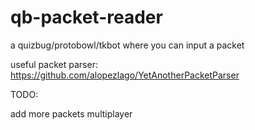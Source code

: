 # qb-packet-reader
a quizbug/protobowl/tkbot where you can input a packet

useful packet parser: https://github.com/alopezlago/YetAnotherPacketParser

TODO: 

add more packets
multiplayer